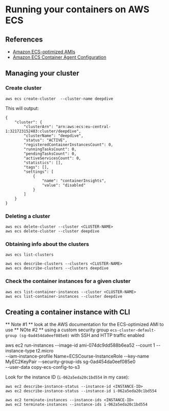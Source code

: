 # Running your containers on AWS ECS

## References 

* [Amazon ECS-optimized AMIs](https://docs.aws.amazon.com/AmazonECS/latest/developerguide/ecs-optimized_AMI.html)
* [Amazon ECS Container Agent Configuration](https://docs.aws.amazon.com/AmazonECS/latest/developerguide/ecs-agent-config.html)

## Managing your cluster

### Create cluster
```
aws ecs create-cluster  --cluster-name deepdive
```

This will output:
```
{
    "cluster": {
        "clusterArn": "arn:aws:ecs:eu-central-1:321723152483:cluster/deepdive",
        "clusterName": "deepdive",
        "status": "ACTIVE",
        "registeredContainerInstancesCount": 0,
        "runningTasksCount": 0,
        "pendingTasksCount": 0,
        "activeServicesCount": 0,
        "statistics": [],
        "tags": [],
        "settings": [
            {
                "name": "containerInsights",
                "value": "disabled"
            }
        ]
    }
}
```

### Deleting a cluster

```
aws ecs delete-cluster --cluster <CLUSTER-NAME>
aws ecs delete-cluster --cluster deepdive
```

### Obtaining info about the clusters

```
aws ecs list-clusters
```

```
aws ecs describe-clusters --clusters <CLUSTER-NAME>
aws ecs describe-clusters --clusters deepdive
```

### Check the container instances for a given cluster

```
aws ecs list-container-instances --cluster <CLUSTER-NAME>
aws ecs list-container-instances --cluster deepdive
```


## Creating a container instance with CLI

** Note #1 ** look at the AWS documentation for the ECS-optimized AMI to use
** NOte #2 ** using a custom security group ``ecs-cluster-default-group (sg-0ad454da0eef085e0)`` with SSH and HTTP traffic enabled 

aws ec2 run-instances --image-id ami-074dc9dd588b6ea52 --count 1 --instance-type t2.micro \
    --iam-instance-profile Name=ECSCourse-InstanceRole --key-name MyEC2KeyPair --security-group-ids sg-0ad454da0eef085e0 \
    --user-data copy-ecs-config-to-s3
 
 Look for the instance ID (``i-062a5eda20c1bd554`` in my case):

```
aws ec2 describe-instance-status --instance-id <INSTANCE-ID>
aws ec2 describe-instance-status --instance-id i-062a5eda20c1bd554
```

```
aws ec2 terminate-instances --instance-ids <INSTANCE-ID>
aws ec2 terminate-instances --instance-ids i-062a5eda20c1bd554
```

